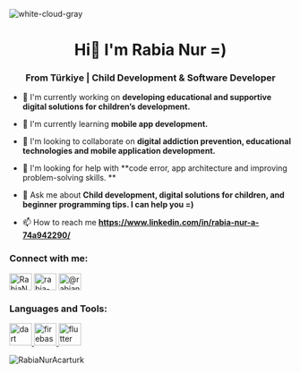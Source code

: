 
![white-cloud-gray](https://github.com/user-attachments/assets/7751531d-30e9-4b93-9944-7bd226294420)

<h1 align="center">Hi👋 I'm Rabia Nur =)</h1>
<h3 align="center">From Türkiye | Child Development & Software Developer</h3>


- 🔭 I'm currently working on **developing educational and supportive digital solutions for children’s development.**

- 🌱 I'm currently learning **mobile app development.**

- 👯 I'm looking to collaborate on **digital addiction prevention, educational technologies and mobile application development.**

- 🤝 I'm looking for help with **code error, app architecture and improving problem-solving skills.
**

- 💬 Ask me about **Child development, digital solutions for children, and beginner programming tips. I can help you =)**

- 📫 How to reach me **https://www.linkedin.com/in/rabia-nur-a-74a942290/**

<h3 align="left">Connect with me:</h3>
<p align="left">
<a href="https://github.com/RabiaNurAcarturk" target="blank"><img align="center" src="https://raw.githubusercontent.com/rahuldkjain/github-profile-readme-generator/master/src/images/icons/Social/github.svg" alt="RabiaNurAcarturk" height="30" width="40" /></a>
<a href="https://linkedin.com/in/rabia-nur-a-74a942290" target="blank"><img align="center" src="https://raw.githubusercontent.com/rahuldkjain/github-profile-readme-generator/master/src/images/icons/Social/linked-in-alt.svg" alt="rabia-nur-a-74a942290" height="30" width="40" /></a>
<a href="https://youtube.com/@rabianur8875" target="blank"><img align="center" src="https://raw.githubusercontent.com/rahuldkjain/github-profile-readme-generator/master/src/images/icons/Social/youtube.svg" alt="@rabianur8875" height="30" width="40" /></a>
</p>

<h3 align="left">Languages and Tools:</h3>
<p align="left"> <a href="https://developer.mozilla.org/en-US/docs/Web/dart" target="_blank" rel="noreferrer"> <img src="https://skillicons.dev/icons?i=dart" alt="dart" width="40" height="40"/> </a> <a href="https://developer.mozilla.org/en-US/docs/Web/firebase" target="_blank" rel="noreferrer"> <img src="https://skillicons.dev/icons?i=firebase" alt="firebase" width="40" height="40"/> </a> <a href="https://developer.mozilla.org/en-US/docs/Web/flutter" target="_blank" rel="noreferrer"> <img src="https://skillicons.dev/icons?i=flutter" alt="flutter" width="40" height="40"/> </a></p>

<p><img align="center" src="https://streak-stats.demolab.com/?user=RabiaNurAcarturk&theme=radical" alt="RabiaNurAcarturk" /></p>
